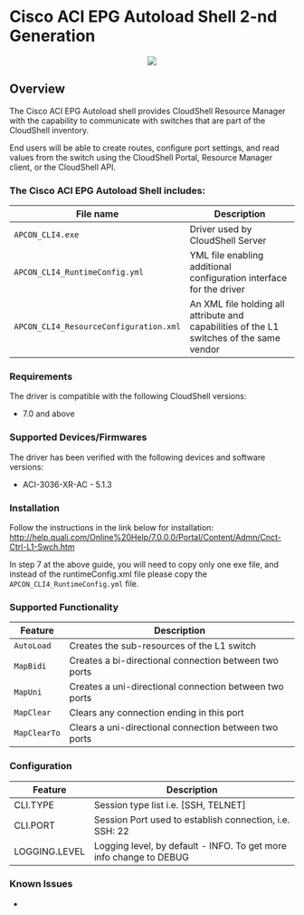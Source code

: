 # Cisco ACI EPG Autoload Shell 2-nd Generation
<p align="center">
<img src="https://github.com/QualiSystems/devguide_source/raw/master/logo.png"></img>
</p>

## Overview
The Cisco ACI EPG Autoload shell provides CloudShell Resource Manager with the capability to communicate with switches that are part of the CloudShell inventory.

End users will be able to create routes, configure port settings, and read values from the switch using the CloudShell Portal, Resource Manager client, or the CloudShell API.

### The Cisco ACI EPG Autoload Shell includes:

|File name|Description|
|---|---|
|`APCON_CLI4.exe`|Driver used by CloudShell Server|
|`APCON_CLI4_RuntimeConfig.yml`|YML file enabling additional configuration interface for the driver|
|`APCON_CLI4_ResourceConfiguration.xml`|An XML file holding all attribute and capabilities of the L1 switches of the same vendor|

### Requirements
The driver is compatible with the following CloudShell versions:
- 7.0 and above

### Supported Devices/Firmwares
The driver has been verified with the following devices and software versions:
- ACI-3036-XR-AC - 5.1.3

### Installation

Follow the instructions in the link below for installation:
http://help.quali.com/Online%20Help/7.0.0.0/Portal/Content/Admn/Cnct-Ctrl-L1-Swch.htm

In step 7 at the above guide, you will need to copy only one exe file, and instead of the runtimeConfig.xml file please copy the `APCON_CLI4_RuntimeConfig.yml` file.

### Supported Functionality

| Feature | Description |
| ------ | ------ |
| `AutoLoad` | Creates the sub-resources of the L1 switch |
| `MapBidi` | Creates a bi-directional connection between two ports |
| `MapUni` | Creates a uni-directional connection between two ports |
| `MapClear` | Clears any connection ending in this port |
| `MapClearTo` | Clears a uni-directional connection between two ports |

### Configuration

| Feature | Description |
| ------ | ------ |
| CLI.TYPE | Session type list i.e. [SSH, TELNET] |
| CLI.PORT | Session Port used to establish connection, i.e. SSH: 22 |
| LOGGING.LEVEL | Logging level, by default - INFO. To get more info change to DEBUG |

### Known Issues
-

